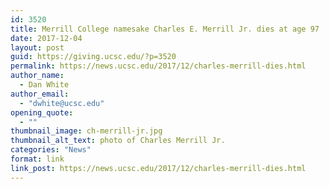 ```yaml
---
id: 3520
title: Merrill College namesake Charles E. Merrill Jr. dies at age 97
date: 2017-12-04
layout: post
guid: https://giving.ucsc.edu/?p=3520
permalink: https://news.ucsc.edu/2017/12/charles-merrill-dies.html
author_name:
  - Dan White
author_email:
  - "dwhite@ucsc.edu"
opening_quote:
  - ""
thumbnail_image: ch-merrill-jr.jpg
thumbnail_alt_text: photo of Charles Merrill Jr.
categories: "News"
format: link
link_post: https://news.ucsc.edu/2017/12/charles-merrill-dies.html
---
```

